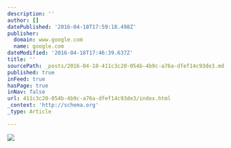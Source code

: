 ```yaml
---
description: ''
author: []
datePublished: '2016-04-18T17:59:18.498Z'
publisher:
  domain: www.google.com
  name: google.com
dateModified: '2016-04-18T17:46:39.637Z'
title: ''
sourcePath: _posts/2016-04-18-411c3c20-054b-4b9c-a76a-dfef14c93de3.md
published: true
inFeed: true
hasPage: true
inNav: false
url: 411c3c20-054b-4b9c-a76a-dfef14c93de3/index.html
_context: 'http://schema.org'
_type: Article

---
```

![](http://www.jensenhealey.com/people/photos/cooper.jpg)